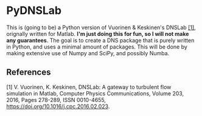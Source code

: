 # PyDNSLab

This is (going to be) a Python version of Vuorinen & Keskinen's DNSLab [[1]](#1), orignally written for Matlab. **I'm just doing this for fun, so I will not make any guarantees**. The goal is to create a DNS package that is purely written in Python, and uses a minimal amount of packages. This will be done by making extensive use of Numpy and SciPy, and possibly Numba.

## References
<a id='1'>[1]</a>
V. Vuorinen, K. Keskinen,
DNSLab: A gateway to turbulent flow simulation in Matlab,
Computer Physics Communications,
Volume 203,
2016,
Pages 278-289,
ISSN 0010-4655,
https://doi.org/10.1016/j.cpc.2016.02.023.